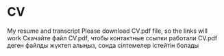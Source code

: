 # CV
My resume and transcript
Please download CV.pdf file, so the links will work
Скачайте файл CV.pdf, чтобы контактные ссылки работали
CV.pdf деген файлды жүктеп алыңыз, сонда сілтемелер істейтін болады
